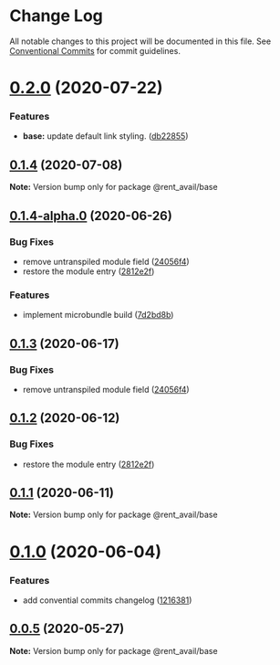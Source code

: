 # Change Log

All notable changes to this project will be documented in this file.
See [Conventional Commits](https://conventionalcommits.org) for commit guidelines.

# [0.2.0](https://github.com/rentalutions/elements/compare/@rent_avail/base@0.1.4...@rent_avail/base@0.2.0) (2020-07-22)


### Features

* **base:** update default link styling. ([db22855](https://github.com/rentalutions/elements/commit/db22855c7ffc8360e021190a7b73ada0b7553239))





## [0.1.4](https://github.com/rentalutions/elements/compare/@rent_avail/base@0.1.4-alpha.0...@rent_avail/base@0.1.4) (2020-07-08)

**Note:** Version bump only for package @rent_avail/base





## [0.1.4-alpha.0](https://github.com/rentalutions/elements/compare/@rent_avail/base@0.1.0...@rent_avail/base@0.1.4-alpha.0) (2020-06-26)


### Bug Fixes

* remove untranspiled module field ([24056f4](https://github.com/rentalutions/elements/commit/24056f4dcc4ab05fc8d0c604a0630d7b3a8aca3c))
* restore the module entry ([2812e2f](https://github.com/rentalutions/elements/commit/2812e2f5d71068ce37a8511d9b8c527b5d63efae))


### Features

* implement microbundle build ([7d2bd8b](https://github.com/rentalutions/elements/commit/7d2bd8b20990211f6d048a3f393d78ac15ce0142))





## [0.1.3](https://github.com/rentalutions/elements/compare/@rent_avail/base@0.1.2...@rent_avail/base@0.1.3) (2020-06-17)


### Bug Fixes

* remove untranspiled module field ([24056f4](https://github.com/rentalutions/elements/commit/24056f4dcc4ab05fc8d0c604a0630d7b3a8aca3c))





## [0.1.2](https://github.com/rentalutions/elements/compare/@rent_avail/base@0.1.1...@rent_avail/base@0.1.2) (2020-06-12)


### Bug Fixes

* restore the module entry ([2812e2f](https://github.com/rentalutions/elements/commit/2812e2f5d71068ce37a8511d9b8c527b5d63efae))





## [0.1.1](https://github.com/rentalutions/elements/compare/@rent_avail/base@0.1.0...@rent_avail/base@0.1.1) (2020-06-11)

**Note:** Version bump only for package @rent_avail/base





# [0.1.0](https://github.com/rentalutions/elements/compare/@rent_avail/base@0.0.4...@rent_avail/base@0.1.0) (2020-06-04)


### Features

* add convential commits changelog ([1216381](https://github.com/rentalutions/elements/commit/1216381d4e1bb8eb8dea4a2293a8bb84662195a9))





## [0.0.5](https://github.com/rentalutions/elements/compare/@rent_avail/base@0.0.4...@rent_avail/base@0.0.5) (2020-05-27)

**Note:** Version bump only for package @rent_avail/base
